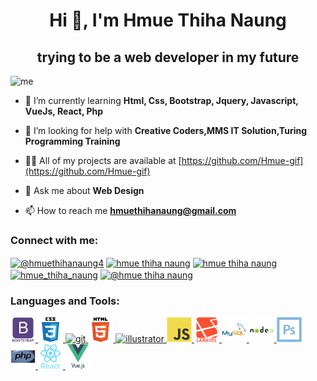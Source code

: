 <h1 align="center">Hi 👋, I'm Hmue Thiha Naung</h1>
<h2 align="center">trying to be a web developer in my future</h2>

<img src="https://scontent-sin6-4.xx.fbcdn.net/v/t1.6435-9/c0.78.304.304a/p180x540/102828880_263669708219782_492280145980193626_n.jpg?_nc_cat=103&ccb=1-5&_nc_sid=da31f3&_nc_ohc=nd840Wa2tJkAX8JSGub&tn=IO0CZfH_n1U6PhwV&_nc_ht=scontent-sin6-4.xx&oh=36242d550a0643612f269d0046c2cf97&oe=61CECA1A" alt="me" style="width:80%; height:50%; left:0;right:0;margin:auto">

- 🌱 I’m currently learning **Html, Css, Bootstrap, Jquery, Javascript, VueJs, React, Php**

- 🤝 I’m looking for help with **Creative Coders,MMS IT Solution,Turing Programming Training**

- 👨‍💻 All of my projects are available at [https://github.com/Hmue-gif](https://github.com/Hmue-gif)

- 💬 Ask me about **Web Design**

- 📫 How to reach me **hmuethihanaung@gmail.com**

<h3 align="left">Connect with me:</h3>
<p align="left">
<a href="https://twitter.com/@hmuethihanaung4" target="blank"><img align="center" src="https://raw.githubusercontent.com/rahuldkjain/github-profile-readme-generator/master/src/images/icons/Social/twitter.svg" alt="@hmuethihanaung4" height="30" width="40" /></a>
<a href="https://linkedin.com/in/hmue thiha naung" target="blank"><img align="center" src="https://raw.githubusercontent.com/rahuldkjain/github-profile-readme-generator/master/src/images/icons/Social/linked-in-alt.svg" alt="hmue thiha naung" height="30" width="40" /></a>
<a href="https://fb.com/hmue thiha naung" target="blank"><img align="center" src="https://raw.githubusercontent.com/rahuldkjain/github-profile-readme-generator/master/src/images/icons/Social/facebook.svg" alt="hmue thiha naung" height="30" width="40" /></a>
<a href="https://instagram.com/hmue_thiha_naung" target="blank"><img align="center" src="https://raw.githubusercontent.com/rahuldkjain/github-profile-readme-generator/master/src/images/icons/Social/instagram.svg" alt="hmue_thiha_naung" height="30" width="40" /></a>
<a href="https://medium.com/@hmue thiha naung" target="blank"><img align="center" src="https://raw.githubusercontent.com/rahuldkjain/github-profile-readme-generator/master/src/images/icons/Social/medium.svg" alt="@hmue thiha naung" height="30" width="40" /></a>
</p>

<h3 align="left">Languages and Tools:</h3>
<p align="left"> <a href="https://getbootstrap.com" target="_blank" rel="noreferrer"> <img src="https://raw.githubusercontent.com/devicons/devicon/master/icons/bootstrap/bootstrap-plain-wordmark.svg" alt="bootstrap" width="40" height="40"/> </a> <a href="https://www.w3schools.com/css/" target="_blank" rel="noreferrer"> <img src="https://raw.githubusercontent.com/devicons/devicon/master/icons/css3/css3-original-wordmark.svg" alt="css3" width="40" height="40"/> </a> <a href="https://git-scm.com/" target="_blank" rel="noreferrer"> <img src="https://www.vectorlogo.zone/logos/git-scm/git-scm-icon.svg" alt="git" width="40" height="40"/> </a> <a href="https://www.w3.org/html/" target="_blank" rel="noreferrer"> <img src="https://raw.githubusercontent.com/devicons/devicon/master/icons/html5/html5-original-wordmark.svg" alt="html5" width="40" height="40"/> </a> <a href="https://www.adobe.com/in/products/illustrator.html" target="_blank" rel="noreferrer"> <img src="https://www.vectorlogo.zone/logos/adobe_illustrator/adobe_illustrator-icon.svg" alt="illustrator" width="40" height="40"/> </a> <a href="https://developer.mozilla.org/en-US/docs/Web/JavaScript" target="_blank" rel="noreferrer"> <img src="https://raw.githubusercontent.com/devicons/devicon/master/icons/javascript/javascript-original.svg" alt="javascript" width="40" height="40"/> </a> <a href="https://laravel.com/" target="_blank" rel="noreferrer"> <img src="https://raw.githubusercontent.com/devicons/devicon/master/icons/laravel/laravel-plain-wordmark.svg" alt="laravel" width="40" height="40"/> </a> <a href="https://www.mysql.com/" target="_blank" rel="noreferrer"> <img src="https://raw.githubusercontent.com/devicons/devicon/master/icons/mysql/mysql-original-wordmark.svg" alt="mysql" width="40" height="40"/> </a> <a href="https://nodejs.org" target="_blank" rel="noreferrer"> <img src="https://raw.githubusercontent.com/devicons/devicon/master/icons/nodejs/nodejs-original-wordmark.svg" alt="nodejs" width="40" height="40"/> </a> <a href="https://www.photoshop.com/en" target="_blank" rel="noreferrer"> <img src="https://raw.githubusercontent.com/devicons/devicon/master/icons/photoshop/photoshop-line.svg" alt="photoshop" width="40" height="40"/> </a> <a href="https://www.php.net" target="_blank" rel="noreferrer"> <img src="https://raw.githubusercontent.com/devicons/devicon/master/icons/php/php-original.svg" alt="php" width="40" height="40"/> </a> <a href="https://reactjs.org/" target="_blank" rel="noreferrer"> <img src="https://raw.githubusercontent.com/devicons/devicon/master/icons/react/react-original-wordmark.svg" alt="react" width="40" height="40"/> </a> <a href="https://vuejs.org/" target="_blank" rel="noreferrer"> <img src="https://raw.githubusercontent.com/devicons/devicon/master/icons/vuejs/vuejs-original-wordmark.svg" alt="vuejs" width="40" height="40"/> </a> </p>

